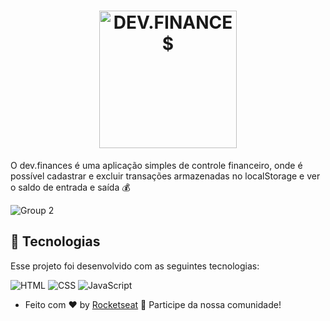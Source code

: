 <h1 align="center">
  <img alt="DEV.FINANCE$" title="DEV.FINANCE$" src=".github/fiances.png" width="220px" />
</h1>

O dev.finances é uma aplicação simples de controle financeiro, onde é possível cadastrar e excluir transações armazenadas no localStorage e ver o saldo de entrada e saída 💰

![Group 2](https://user-images.githubusercontent.com/66370425/124769435-d5d5e380-df0f-11eb-9031-1b100cac2769.png)

## 🚀 Tecnologias

Esse projeto foi desenvolvido com as seguintes tecnologias:

![HTML](https://img.shields.io/badge/HTML5-E34F26?style=for-the-badge&logo=html5&logoColor=white)
![CSS](https://img.shields.io/badge/CSS3-1572B6?style=for-the-badge&logo=css3&logoColor=white)
![JavaScript](https://img.shields.io/badge/JavaScript-F7DF1E?style=for-the-badge&logo=javascript&logoColor=black)





* Feito com ♥ by [Rocketseat](https://rocketseat.com.br/) 👋 Participe da nossa comunidade!
